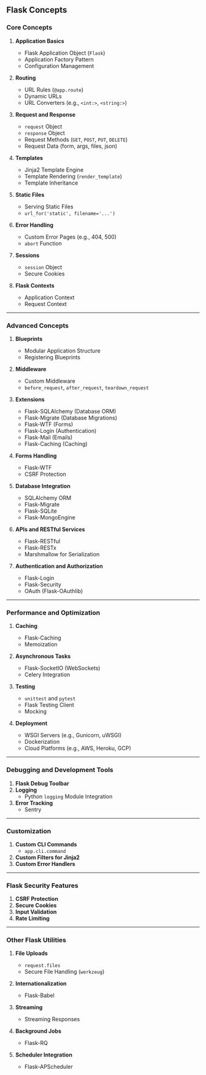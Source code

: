 ## Flask Concepts

### **Core Concepts**
1. **Application Basics**  
   - Flask Application Object (`Flask`)  
   - Application Factory Pattern  
   - Configuration Management  

2. **Routing**  
   - URL Rules (`@app.route`)  
   - Dynamic URLs  
   - URL Converters (e.g., `<int:>`, `<string:>`)  

3. **Request and Response**  
   - `request` Object  
   - `response` Object  
   - Request Methods (`GET`, `POST`, `PUT`, `DELETE`)  
   - Request Data (form, args, files, json)  

4. **Templates**  
   - Jinja2 Template Engine  
   - Template Rendering (`render_template`)  
   - Template Inheritance  

5. **Static Files**  
   - Serving Static Files  
   - `url_for('static', filename='...')`  

6. **Error Handling**  
   - Custom Error Pages (e.g., 404, 500)  
   - `abort` Function  

7. **Sessions**  
   - `session` Object  
   - Secure Cookies  

8. **Flask Contexts**  
   - Application Context  
   - Request Context  

---

### **Advanced Concepts**
1. **Blueprints**  
   - Modular Application Structure  
   - Registering Blueprints  

2. **Middleware**  
   - Custom Middleware  
   - `before_request`, `after_request`, `teardown_request`  

3. **Extensions**  
   - Flask-SQLAlchemy (Database ORM)  
   - Flask-Migrate (Database Migrations)  
   - Flask-WTF (Forms)  
   - Flask-Login (Authentication)  
   - Flask-Mail (Emails)  
   - Flask-Caching (Caching)  

4. **Forms Handling**  
   - Flask-WTF  
   - CSRF Protection  

5. **Database Integration**  
   - SQLAlchemy ORM  
   - Flask-Migrate  
   - Flask-SQLite  
   - Flask-MongoEngine  

6. **APIs and RESTful Services**  
   - Flask-RESTful  
   - Flask-RESTx  
   - Marshmallow for Serialization  

7. **Authentication and Authorization**  
   - Flask-Login  
   - Flask-Security  
   - OAuth (Flask-OAuthlib)  

---

### **Performance and Optimization**
1. **Caching**  
   - Flask-Caching  
   - Memoization  

2. **Asynchronous Tasks**  
   - Flask-SocketIO (WebSockets)  
   - Celery Integration  

3. **Testing**  
   - `unittest` and `pytest`  
   - Flask Testing Client  
   - Mocking  

4. **Deployment**  
   - WSGI Servers (e.g., Gunicorn, uWSGI)  
   - Dockerization  
   - Cloud Platforms (e.g., AWS, Heroku, GCP)  

---

### **Debugging and Development Tools**
1. **Flask Debug Toolbar**  
2. **Logging**  
   - Python `logging` Module Integration  
3. **Error Tracking**  
   - Sentry  

---

### **Customization**
1. **Custom CLI Commands**  
   - `app.cli.command`  
2. **Custom Filters for Jinja2**  
3. **Custom Error Handlers**  

---

### **Flask Security Features**
1. **CSRF Protection**  
2. **Secure Cookies**  
3. **Input Validation**  
4. **Rate Limiting**  

---

### **Other Flask Utilities**
1. **File Uploads**  
   - `request.files`  
   - Secure File Handling (`werkzeug`)  

2. **Internationalization**  
   - Flask-Babel  

3. **Streaming**  
   - Streaming Responses  

4. **Background Jobs**  
   - Flask-RQ  

5. **Scheduler Integration**  
   - Flask-APScheduler  

